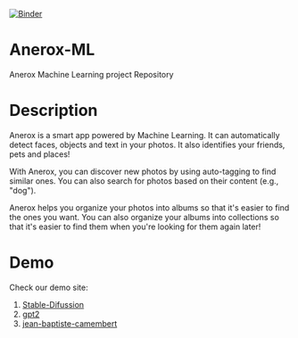 [![Binder](https://mybinder.org/badge_logo.svg)](https://mybinder.org/v2/gh/KOSASIH/Anerox-ML/main?labpath=README.md)

# Anerox-ML
Anerox Machine Learning project Repository

# Description
Anerox is a smart app powered by Machine Learning. It can automatically detect faces, objects and text in your photos. It also identifies your friends, pets and places!

With Anerox, you can discover new photos by using auto-tagging to find similar ones. You can also search for photos based on their content (e.g., "dog").

Anerox helps you organize your photos into albums so that it's easier to find the ones you want. You can also organize your albums into collections so that it's easier to find them when you're looking for them again later!


# Demo
Check our demo site: 
1. [Stable-Difussion](https://kosasih-1-anerox-stable-difussion.hf.space) 
2. [gpt2](https://kosasih-anerox.hf.space) 
3. [jean-baptiste-camembert](https://kosasih-1-anerox-jean-baptiste-camembert-n-369994d.hf.space) 
